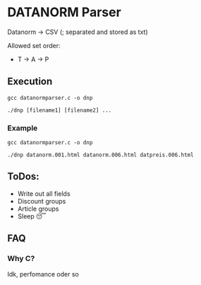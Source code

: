 # DATANORM Parser
Datanorm -> CSV (; separated and stored as txt)

Allowed set order:
 + T -> A -> P

## Execution
`gcc datanormparser.c -o dnp`

`./dnp [filename1] [filename2] ...`

### Example
`gcc datanormparser.c -o dnp`

`./dnp datanorm.001.html datanorm.006.html datpreis.006.html`

## ToDos:
 + Write out all fields
 + Discount groups
 + Article groups
 + Sleep 😴
 
 ## FAQ
 ### Why C?
 Idk, perfomance oder so
